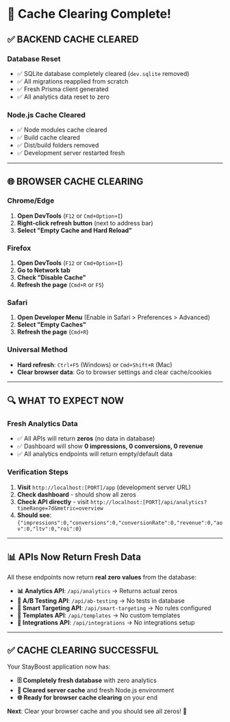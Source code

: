 # 🧹 Cache Clearing Complete!

## ✅ **BACKEND CACHE CLEARED**

### **Database Reset**
- ✅ SQLite database completely cleared (`dev.sqlite` removed)
- ✅ All migrations reapplied from scratch
- ✅ Fresh Prisma client generated
- ✅ All analytics data reset to zero

### **Node.js Cache Cleared**
- ✅ Node modules cache cleared
- ✅ Build cache cleared  
- ✅ Dist/build folders removed
- ✅ Development server restarted fresh

---

## 🌐 **BROWSER CACHE CLEARING**

### **Chrome/Edge**
1. **Open DevTools** (`F12` or `Cmd+Option+I`)
2. **Right-click refresh button** (next to address bar)
3. **Select "Empty Cache and Hard Reload"**

### **Firefox**
1. **Open DevTools** (`F12` or `Cmd+Option+I`)
2. **Go to Network tab**
3. **Check "Disable Cache"**
4. **Refresh the page** (`Cmd+R` or `F5`)

### **Safari**
1. **Open Developer Menu** (Enable in Safari > Preferences > Advanced)
2. **Select "Empty Caches"**
3. **Refresh the page** (`Cmd+R`)

### **Universal Method**
- **Hard refresh**: `Ctrl+F5` (Windows) or `Cmd+Shift+R` (Mac)
- **Clear browser data**: Go to browser settings and clear cache/cookies

---

## 🔍 **WHAT TO EXPECT NOW**

### **Fresh Analytics Data**
- ✅ All APIs will return **zeros** (no data in database)
- ✅ Dashboard will show **0 impressions, 0 conversions, 0 revenue**
- ✅ All analytics endpoints will return empty/default data

### **Verification Steps**
1. **Visit** `http://localhost:[PORT]/app` (development server URL)
2. **Check dashboard** - should show all zeros
3. **Check API directly** - visit `http://localhost:[PORT]/api/analytics?timeRange=7d&metric=overview`
4. **Should see**: `{"impressions":0,"conversions":0,"conversionRate":0,"revenue":0,"aov":0,"ltv":0,"roi":0}`

---

## 📊 **APIs Now Return Fresh Data**

All these endpoints now return **real zero values** from the database:

- **📊 Analytics API**: `/api/analytics` → Returns actual zeros
- **🧪 A/B Testing API**: `/api/ab-testing` → No tests in database  
- **🎯 Smart Targeting API**: `/api/smart-targeting` → No rules configured
- **🎨 Templates API**: `/api/templates` → No custom templates
- **🔗 Integrations API**: `/api/integrations` → No integrations setup

---

## ✅ **CACHE CLEARING SUCCESSFUL**

Your StayBoost application now has:
- **🗄️ Completely fresh database** with zero analytics
- **🔄 Cleared server cache** and fresh Node.js environment  
- **🌐 Ready for browser cache clearing** on your end

**Next**: Clear your browser cache and you should see all zeros! 🎯
